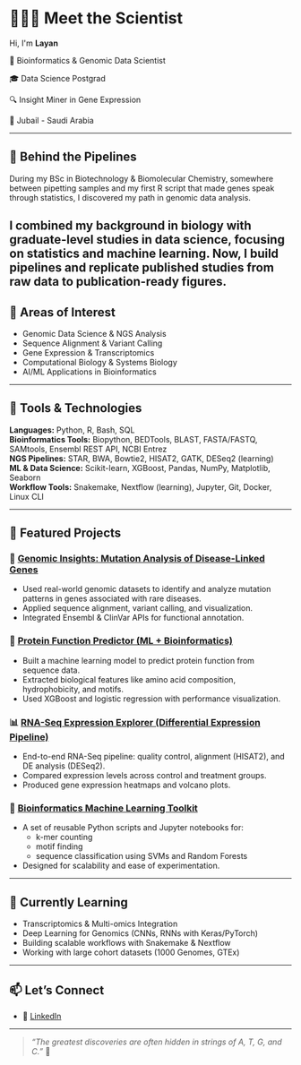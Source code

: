 # 👩🏻‍🔬 Meet the Scientist

Hi, I'm **Layan**  

🧬 Bioinformatics & Genomic Data Scientist  

🎓 Data Science Postgrad  

🔍 Insight Miner in Gene Expression  

📍 Jubail - Saudi Arabia

---

## 🔬 Behind the Pipelines

During my BSc in Biotechnology & Biomolecular Chemistry, somewhere between pipetting samples and my first R script that made genes speak through statistics, I discovered my path in genomic data analysis.

I combined my background in biology with graduate-level studies in data science, focusing on statistics and machine learning.  Now, I build pipelines and replicate published studies from raw data to publication-ready figures.  
---

## 🧪 Areas of Interest

- Genomic Data Science & NGS Analysis  
- Sequence Alignment & Variant Calling  
- Gene Expression & Transcriptomics  
- Computational Biology & Systems Biology  
- AI/ML Applications in Bioinformatics  

---

## 🧰 Tools & Technologies

**Languages:** Python, R, Bash, SQL  
**Bioinformatics Tools:** Biopython, BEDTools, BLAST, FASTA/FASTQ, SAMtools, Ensembl REST API, NCBI Entrez  
**NGS Pipelines:** STAR, BWA, Bowtie2, HISAT2, GATK, DESeq2 (learning)  
**ML & Data Science:** Scikit-learn, XGBoost, Pandas, NumPy, Matplotlib, Seaborn  
**Workflow Tools:** Snakemake, Nextflow (learning), Jupyter, Git, Docker, Linux CLI  

---

## 🧬 Featured Projects

### 🔬 [Genomic Insights: Mutation Analysis of Disease-Linked Genes](https://github.com/your-username/genomic-insights)
- Used real-world genomic datasets to identify and analyze mutation patterns in genes associated with rare diseases.
- Applied sequence alignment, variant calling, and visualization.
- Integrated Ensembl & ClinVar APIs for functional annotation.

### 🧪 [Protein Function Predictor (ML + Bioinformatics)](https://github.com/your-username/protein-function-predictor)
- Built a machine learning model to predict protein function from sequence data.
- Extracted biological features like amino acid composition, hydrophobicity, and motifs.
- Used XGBoost and logistic regression with performance visualization.

### 📊 [RNA-Seq Expression Explorer (Differential Expression Pipeline)](https://github.com/your-username/rna-seq-expression-explorer)
- End-to-end RNA-Seq pipeline: quality control, alignment (HISAT2), and DE analysis (DESeq2).
- Compared expression levels across control and treatment groups.
- Produced gene expression heatmaps and volcano plots.

### 🧠 [Bioinformatics Machine Learning Toolkit](https://github.com/your-username/bio-ml-toolkit)
- A set of reusable Python scripts and Jupyter notebooks for:
  - k-mer counting
  - motif finding
  - sequence classification using SVMs and Random Forests
- Designed for scalability and ease of experimentation.


---

## 🌱 Currently Learning

- Transcriptomics & Multi-omics Integration  
- Deep Learning for Genomics (CNNs, RNNs with Keras/PyTorch)  
- Building scalable workflows with Snakemake & Nextflow  
- Working with large cohort datasets (1000 Genomes, GTEx)

---

## 📫 Let’s Connect

- 💼 [LinkedIn](https://github.com/layanomics)

---

> *“The greatest discoveries are often hidden in strings of A, T, G, and C.”* 🧬  

